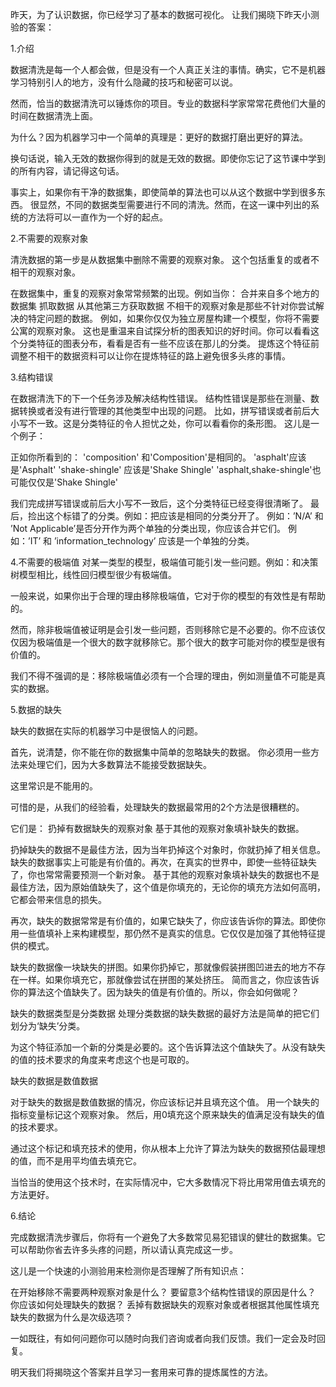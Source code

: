 昨天，为了认识数据，你已经学习了基本的数据可视化。
让我们揭晓下昨天小测验的答案：

1.介绍

数据清洗是每一个人都会做，但是没有一个人真正关注的事情。确实，它不是机器学习特别引人的地方，没有什么隐藏的技巧和秘密可以说。

然而，恰当的数据清洗可以锤炼你的项目。专业的数据科学家常常花费他们大量的时间在数据清洗上面。

为什么？因为机器学习中一个简单的真理是：更好的数据打磨出更好的算法。

换句话说，输入无效的数据你得到的就是无效的数据。即使你忘记了这节课中学到的所有内容，请记得这句话。

事实上，如果你有干净的数据集，即使简单的算法也可以从这个数据中学到很多东西。
很显然，不同的数据类型需要进行不同的清洗。然而，在这一课中列出的系统的方法将可以一直作为一个好的起点。

2.不需要的观察对象

清洗数据的第一步是从数据集中删除不需要的观察对象。
这个包括重复的或者不相干的观察对象。

在数据集中，重复的观察对象常常频繁的出现。例如当你：
  合并来自多个地方的数据集
  抓取数据
  从其他第三方获取数据
不相干的观察对象是那些不针对你尝试解决的特定问题的数据。
例如，如果你仅仅为独立房屋构建一个模型，你将不需要公寓的观察对象。
这也是重温来自试探分析的图表知识的好时间。你可以看看这个分类特征的图表分布，看看是否有一些不应该在那儿的分类。
提炼这个特征前调整不相干的数据资料可以让你在提炼特征的路上避免很多头疼的事情。

3.结构错误

在数据清洗下的下一个任务涉及解决结构性错误。
结构性错误是那些在测量、数据转换或者没有进行管理的其他类型中出现的问题。
比如，拼写错误或者前后大小写不一致。这是分类特征的令人担忧之处，你可以看看你的条形图。
这儿是一个例子：

正如你所看到的：
'composition' 和'Composition'是相同的。
'asphalt'应该是'Asphalt'
'shake-shingle' 应该是'Shake Shingle'
'asphalt,shake-shingle'也可能仅仅是'Shake Shingle'

我们完成拼写错误或前后大小写不一致后，这个分类特征已经变得很清晰了。
最后，捡出这个标错了的分类。例如：把应该是相同的分类分开了。
例如：’N/A’ 和 ’Not Applicable’是否分开作为两个单独的分类出现，你应该合并它们。
例如：’IT’ 和 ’information_technology’ 应该是一个单独的分类。

4.不需要的极端值
对某一类型的模型，极端值可能引发一些问题。例如：和决策树模型相比，线性回归模型很少有极端值。

一般来说，如果你出于合理的理由移除极端值，它对于你的模型的有效性是有帮助的。

然而，除非极端值被证明是会引发一些问题，否则移除它是不必要的。你不应该仅仅因为极端值是一个很大的数字就移除它。那个很大的数字可能对你的模型是很有价值的。

我们不得不强调的是：移除极端值必须有一个合理的理由，例如测量值不可能是真实的数据。


5.数据的缺失

缺失的数据在实际的机器学习中是很恼人的问题。

首先，说清楚，你不能在你的数据集中简单的忽略缺失的数据。
你必须用一些方法来处理它们，因为大多数算法不能接受数据缺失。

这里常识是不能用的。

可惜的是，从我们的经验看，处理缺失的数据最常用的2个方法是很糟糕的。

它们是：
  扔掉有数据缺失的观察对象
  基于其他的观察对象填补缺失的数据。

扔掉缺失的数据不是最佳方法，因为当年扔掉这个对象时，你就扔掉了相关信息。缺失的数据事实上可能是有价值的。再次，在真实的世界中，即使一些特征缺失了，你也常常需要预测一个新对象。
基于其他的观察对象填补缺失的数据也不是最佳方法，因为原始值缺失了，这个值是你填充的，无论你的填充方法如何高明，它都会带来信息的损失。

再次，缺失的数据常常是有价值的，如果它缺失了，你应该告诉你的算法。即使你用一些值填补上来构建模型，那仍然不是真实的信息。它仅仅是加强了其他特征提供的模式。

缺失的数据像一块缺失的拼图。如果你扔掉它，那就像假装拼图凹进去的地方不存在一样。如果你填充它，那就像尝试在拼图的某处挤压。
简而言之，你应该告诉你的算法这个值缺失了。因为缺失的值是有价值的。所以，你会如何做呢？

缺失的数据类型是分类数据
处理分类数据的缺失数据的最好方法是简单的把它们划分为‘缺失’分类。

为这个特征添加一个新的分类是必要的。这个告诉算法这个值缺失了。从没有缺失的值的技术要求的角度来考虑这个也是可取的。

缺失的数据是数值数据

对于缺失的数据是数值数据的情况，你应该标记并且填充这个值。
用一个缺失的指标变量标记这个观察对象。
然后，用0填充这个原来缺失的值满足没有缺失的值的技术要求。

通过这个标记和填充技术的使用，你从根本上允许了算法为缺失的数据预估最理想的值，而不是用平均值去填充它。

当恰当的使用这个技术时，在实际情况中，它大多数情况下将比用常用值去填充的方法更好。

6.结论

完成数据清洗步骤后，你将有一个避免了大多数常见易犯错误的健壮的数据集。它可以帮助你省去许多头疼的问题，所以请认真完成这一步。

这儿是一个快速的小测验用来检测你是否理解了所有知识点：

在开始移除不需要两种观察对象是什么？
要留意3个结构性错误的原因是什么？
你应该如何处理缺失的数据？
丢掉有数据缺失的观察对象或者根据其他属性填充缺失的数据为什么是次级选项？

一如既往，有如何问题你可以随时向我们咨询或者向我们反馈。我们一定会及时回复。

明天我们将揭晓这个答案并且学习一套用来可靠的提炼属性的方法。
